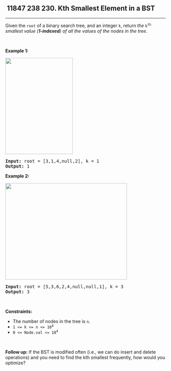 <h2> 11847 238
230. Kth Smallest Element in a BST</h2><hr><div><p>Given the <code>root</code> of a binary search tree, and an integer <code>k</code>, return <em>the</em> <code>k<sup>th</sup></code> <em>smallest value (<strong>1-indexed</strong>) of all the values of the nodes in the tree</em>.</p>

<p>&nbsp;</p>
<p><strong class="example">Example 1:</strong></p>
<img alt="" src="https://assets.leetcode.com/uploads/2021/01/28/kthtree1.jpg" style="width: 212px; height: 301px;">
<pre><strong>Input:</strong> root = [3,1,4,null,2], k = 1
<strong>Output:</strong> 1
</pre>

<p><strong class="example">Example 2:</strong></p>
<img alt="" src="https://assets.leetcode.com/uploads/2021/01/28/kthtree2.jpg" style="width: 382px; height: 302px;">
<pre><strong>Input:</strong> root = [5,3,6,2,4,null,null,1], k = 3
<strong>Output:</strong> 3
</pre>

<p>&nbsp;</p>
<p><strong>Constraints:</strong></p>

<ul>
	<li>The number of nodes in the tree is <code>n</code>.</li>
	<li><code>1 &lt;= k &lt;= n &lt;= 10<sup>4</sup></code></li>
	<li><code>0 &lt;= Node.val &lt;= 10<sup>4</sup></code></li>
</ul>

<p>&nbsp;</p>
<p><strong>Follow up:</strong> If the BST is modified often (i.e., we can do insert and delete operations) and you need to find the kth smallest frequently, how would you optimize?</p>
</div>